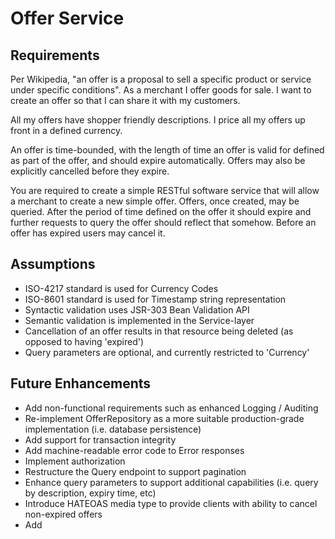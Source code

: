 # Offer Service

## Requirements

Per Wikipedia, "an offer is a proposal to sell a specific product or service under specific conditions". As a merchant I offer goods for sale. I want to create an offer so that I can share it with my customers.

All my offers have shopper friendly descriptions. I price all my offers up front in a defined currency.

An offer is time-bounded, with the length of time an offer is valid for defined as part of the offer, and should expire automatically. Offers may also be explicitly cancelled before they expire.

You are required to create a simple RESTful software service that will allow a merchant to create a new simple offer. Offers, once created, may be queried. After the period of time defined on the offer it should expire and further requests to query the offer should reflect that somehow. Before an offer has expired users may cancel it.

## Assumptions

 - ISO-4217 standard is used for Currency Codes
 - ISO-8601 standard is used for Timestamp string representation
 - Syntactic validation uses JSR-303 Bean Validation API
 - Semantic validation is implemented in the Service-layer
 - Cancellation of an offer results in that resource being deleted (as opposed to having 'expired')
 - Query parameters are optional, and currently restricted to 'Currency'

## Future Enhancements

 - Add non-functional requirements such as enhanced Logging / Auditing
 - Re-implement OfferRepository as a more suitable production-grade implementation (i.e. database persistence)
 - Add support for transaction integrity
 - Add machine-readable error code to Error responses
 - Implement authorization
 - Restructure the Query endpoint to support pagination
 - Enhance query parameters to support additional capabilities (i.e. query by description, expiry time, etc)
 - Introduce HATEOAS media type to provide clients with ability to cancel non-expired offers
 - Add 
